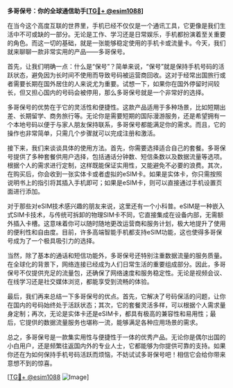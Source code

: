 **多哥保号：你的全球通信助手[[TG💪+ @esim1088](https://t.me/s/esim1088)]**

在当今这个高度互联的世界里，手机已经不仅仅是一个通讯工具，它更像是我们生活中不可或缺的一部分。无论是工作、学习还是日常娱乐，手机都扮演着至关重要的角色。而这一切的基础，就是一张能够稳定使用的手机卡或流量卡。今天，我们就来聊聊一款非常实用的产品——多哥保号。

首先，让我们明确一点：什么是“保号”？简单来说，“保号”就是保持手机号码的活跃状态，避免因为长时间不使用而导致号码被运营商回收。这对于经常出国旅行或者需要长期在国外居住的人来说尤为重要。试想一下，如果你在国外停留时间较长，但又担心国内的号码会被停用，那么多哥保号就是一个非常好的选择。

多哥保号的优势在于它的灵活性和便捷性。这款产品适用于多种场景，比如短期出差、长期留学、商务旅行等。无论你是需要短期的国际漫游服务，还是希望拥有一个本地号码以便于与家人朋友保持联系，多哥保号都能满足你的需求。而且，它的操作也非常简单，只需几个步骤就可以完成注册和激活。

接下来，我们来谈谈具体的使用方法。首先，你需要选择适合自己的套餐。多哥保号提供了多种套餐供用户选择，包括通话分钟数、短信条数以及数据流量等选项。根据个人的需求进行定制，这样既能保证实用性，又能避免不必要的浪费。其次，在购买后，你会收到一张实体卡或者虚拟的eSIM卡。如果是实体卡，你只需按照说明书上的指引将其插入手机即可；如果是eSIM卡，则可以直接通过手机设置页面进行添加。

对于那些对eSIM技术感兴趣的朋友来说，这里还有一个小科普。eSIM是一种嵌入式SIM卡技术，与传统可拆卸的物理SIM卡不同，它直接集成在设备内部，无需额外插入卡槽。这意味着你可以随时随地更改运营商和服务计划，极大地提升了使用的便利性和自由度。目前，许多高端智能手机都支持eSIM功能，这也使得多哥保号成为了一个极具吸引力的选择。

当然，除了基本的通话和短信功能外，多哥保号还特别注重数据流量的服务质量。在全球化的背景下，网络连接已经成为人们日常生活的重要组成部分。因此，多哥保号不仅提供充足的流量包，还确保了网络速度和服务稳定性。无论是视频会议、在线学习还是社交媒体浏览，都能享受到流畅的体验。

最后，我们再来总结一下多哥保号的优点。首先，它解决了号码保活的问题，让你在国内的号码始终处于活跃状态；其次，它的套餐灵活多样，可以根据个人需求量身定制；再次，无论是实体卡还是eSIM卡，都具有极高的兼容性和易用性；最后，它提供的数据流量服务也堪称一流，能够满足各种应用场景的需求。

总之，多哥保号是一款集实用性与便捷性于一体的优秀产品。无论你是偶尔出国的小白用户，还是频繁往返国内外的专业人士，它都能够为你提供可靠的支持。如果你还在为如何保持手机号码活跃而烦恼，不妨试试多哥保号吧！相信它会给你带来意想不到的惊喜。

[[TG💪+ @esim1088](https://t.me/s/esim1088) ![Image](https://i.postimg.cc/4NQfJmqS/Snipaste-2025-05-13-00-14-12.png)]
